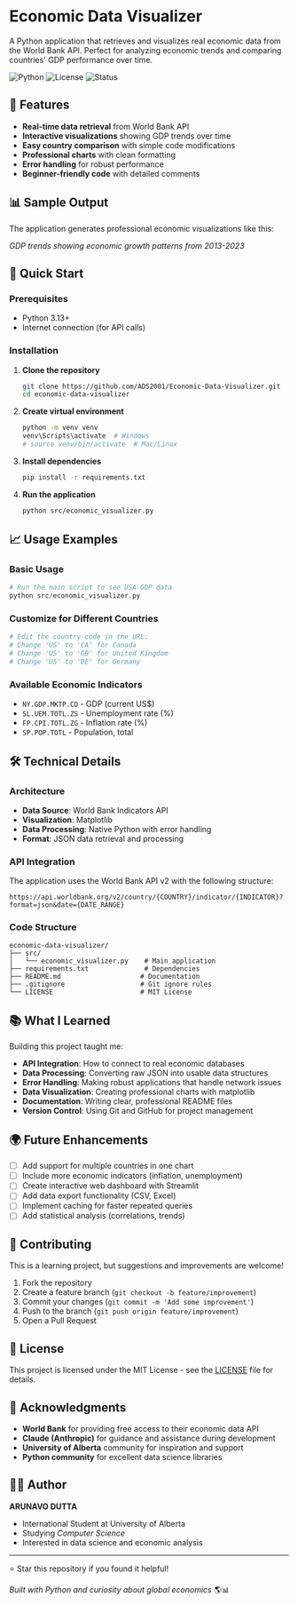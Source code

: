 # Economic Data Visualizer

A Python application that retrieves and visualizes real economic data from the World Bank API. Perfect for analyzing economic trends and comparing countries' GDP performance over time.

![Python](https://img.shields.io/badge/python-v3.13+-blue.svg)
![License](https://img.shields.io/badge/license-MIT-green.svg)
![Status](https://img.shields.io/badge/status-active-success.svg)

## 🌟 Features

- **Real-time data retrieval** from World Bank API
- **Interactive visualizations** showing GDP trends over time
- **Easy country comparison** with simple code modifications
- **Professional charts** with clean formatting
- **Error handling** for robust performance
- **Beginner-friendly code** with detailed comments

## 📊 Sample Output

The application generates professional economic visualizations like this:

*GDP trends showing economic growth patterns from 2013-2023*

## 🚀 Quick Start

### Prerequisites

- Python 3.13+ 
- Internet connection (for API calls)

### Installation

1. **Clone the repository**
   ```bash
   git clone https://github.com/ADS2001/Economic-Data-Visualizer.git
   cd economic-data-visualizer
   ```

2. **Create virtual environment**
   ```bash
   python -m venv venv
   venv\Scripts\activate  # Windows
   # source venv/bin/activate  # Mac/Linux
   ```

3. **Install dependencies**
   ```bash
   pip install -r requirements.txt
   ```

4. **Run the application**
   ```bash
   python src/economic_visualizer.py
   ```

## 📈 Usage Examples

### Basic Usage
```python
# Run the main script to see USA GDP data
python src/economic_visualizer.py
```

### Customize for Different Countries
```python
# Edit the country code in the URL:
# Change 'US' to 'CA' for Canada
# Change 'US' to 'GB' for United Kingdom
# Change 'US' to 'DE' for Germany
```

### Available Economic Indicators
- `NY.GDP.MKTP.CD` - GDP (current US$)
- `SL.UEM.TOTL.ZS` - Unemployment rate (%)
- `FP.CPI.TOTL.ZG` - Inflation rate (%)
- `SP.POP.TOTL` - Population, total

## 🛠️ Technical Details

### Architecture
- **Data Source**: World Bank Indicators API
- **Visualization**: Matplotlib
- **Data Processing**: Native Python with error handling
- **Format**: JSON data retrieval and processing

### API Integration
The application uses the World Bank API v2 with the following structure:
```
https://api.worldbank.org/v2/country/{COUNTRY}/indicator/{INDICATOR}?format=json&date={DATE_RANGE}
```

### Code Structure
```
economic-data-visualizer/
├── src/
│   └── economic_visualizer.py    # Main application
├── requirements.txt              # Dependencies
├── README.md                    # Documentation
├── .gitignore                   # Git ignore rules
└── LICENSE                      # MIT License
```

## 📚 What I Learned

Building this project taught me:

- **API Integration**: How to connect to real economic databases
- **Data Processing**: Converting raw JSON into usable data structures
- **Error Handling**: Making robust applications that handle network issues
- **Data Visualization**: Creating professional charts with matplotlib
- **Documentation**: Writing clear, professional README files
- **Version Control**: Using Git and GitHub for project management

## 🌍 Future Enhancements

- [ ] Add support for multiple countries in one chart
- [ ] Include more economic indicators (inflation, unemployment)
- [ ] Create interactive web dashboard with Streamlit
- [ ] Add data export functionality (CSV, Excel)
- [ ] Implement caching for faster repeated queries
- [ ] Add statistical analysis (correlations, trends)

## 🤝 Contributing

This is a learning project, but suggestions and improvements are welcome!

1. Fork the repository
2. Create a feature branch (`git checkout -b feature/improvement`)
3. Commit your changes (`git commit -m 'Add some improvement'`)
4. Push to the branch (`git push origin feature/improvement`)
5. Open a Pull Request

## 📄 License

This project is licensed under the MIT License - see the [LICENSE](LICENSE) file for details.

## 🙏 Acknowledgments

- **World Bank** for providing free access to their economic data API
- **Claude (Anthropic)** for guidance and assistance during development
- **University of Alberta** community for inspiration and support
- **Python community** for excellent data science libraries

## 👨‍💻 Author

**ARUNAVO DUTTA**
- International Student at University of Alberta
- Studying *Computer Science*
- Interested in data science and economic analysis

---

⭐ Star this repository if you found it helpful!

*Built with Python and curiosity about global economics* 🌎📊